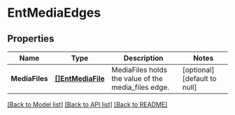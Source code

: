 # EntMediaEdges

## Properties
Name | Type | Description | Notes
------------ | ------------- | ------------- | -------------
**MediaFiles** | [**[]EntMediaFile**](ent.MediaFile.md) | MediaFiles holds the value of the media_files edge. | [optional] [default to null]

[[Back to Model list]](../README.md#documentation-for-models) [[Back to API list]](../README.md#documentation-for-api-endpoints) [[Back to README]](../README.md)


